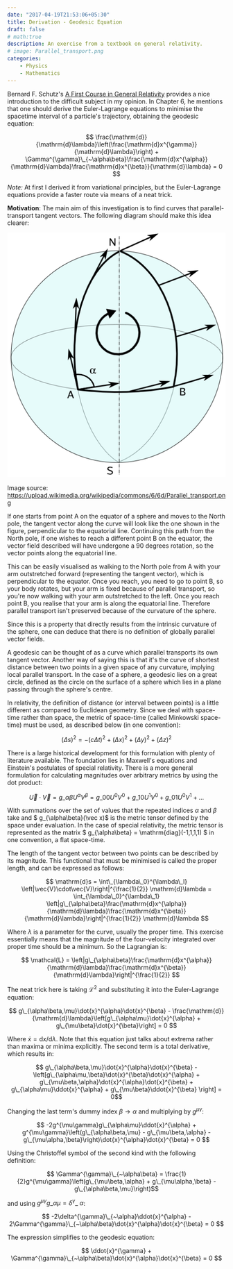 ```yaml
---
date: "2017-04-19T21:53:06+05:30"
title: Derivation - Geodesic Equation
draft: false
# math:true
description: An exercise from a textbook on general relativity.
# image: Parallel_transport.png
categories: 
    - Physics
    - Mathematics
---
```


Bernard F. Schutz's [A First Course in General Relativity](http://www.cambridge.org/us/academic/subjects/physics/cosmology-relativity-and-gravitation/first-course-general-relativity-2nd-edition?format=HB&isbn=9780521887052) provides a nice introduction to the difficult subject in my opinion. In Chapter 6, he mentions that one should derive the Euler-Lagrange equations to minimise the spacetime interval of a particle's trajectory, obtaining the geodesic equation:

$$ \frac{\mathrm{d}}{\mathrm{d}\lambda}\left(\frac{\mathrm{d}x^{\gamma}}{\mathrm{d}\lambda}\right) + \Gamma^{\gamma}\_{~\alpha\beta}\frac{\mathrm{d}x^{\alpha}}{\mathrm{d}\lambda}\frac{\mathrm{d}x^{\beta}}{\mathrm{d}\lambda} = 0 $$

*Note:* At first I derived it from variational principles, but the Euler-Lagrange equations provide a faster route via means of a neat trick.

**Motivation**: The main aim of this investigation is to find curves that parallel-transport tangent vectors. The following diagram should make this idea clearer:

![](Parallel_transport.png)

Image source: https://upload.wikimedia.org/wikipedia/commons/6/6d/Parallel_transport.png

If one starts from point A on the equator of a sphere and moves to the North pole, the tangent vector along the curve will look like the one shown in the figure, perpendicular to the equatorial line. Continuing this path from the North pole, if one wishes to reach a different point B on the equator, the vector field described will have undergone a 90 degrees rotation, so the vector points along the equatorial line.

This can be easily visualised as walking to the North pole from A with your arm outstretched forward (representing the tangent vector), which is perpendicular to the equator. Once you reach, you need to go to point B, so your body rotates, but your arm is fixed because of parallel transport, so you're now walking with your arm outstretched to the left. Once you reach point B, you realise that your arm is along the equatorial line. Therefore parallel transport isn't preserved because of the curvature of the sphere.

Since this is a property that directly results from the intrinsic curvature of the sphere, one can deduce that there is no definition of globally parallel vector fields. 

A geodesic can be thought of as a curve which parallel transports its own tangent vector. Another way of saying this is that it's the curve of shortest distance between two points in a given space of any curvature, implying local parallel transport. In the case of a sphere, a geodesic lies on a great circle, defined as the circle on the surface of a sphere which lies in a plane passing through the sphere's centre.

In relativity, the definition of distance (or interval between points) is a little different as compared to Euclidean geometry. Since we deal with space-time rather than space, the metric of space-time (called Minkowski space-time) must be used, as described below (in one convention):

$$ (\Delta s)^2 = -(c\Delta t)^2 + (\Delta x)^2 + (\Delta y)^2 + (\Delta z)^2 $$ 

There is a large historical development for this formulation with plenty of literature available. The foundation lies in Maxwell's equations and Einstein's postulates of special relativity. There is a more general formulation for calculating magnitudes over arbitrary metrics by using the dot product:

$$ \vec{U}\cdot\vec{V} = g\_{\alpha\beta}U^{\alpha}V^{\beta} = g\_{00}U^{0}V^{0} + g\_{10}U^{1}V^{0} + g\_{01}U^{0}V^{1} + ...$$

With summations over the set of values that the repeated indices $\alpha$ and $\beta$ take and $ g\_{\alpha\beta}(\vec x)$ is the metric tensor defined by the space under evaluation. In the case of special relativity, the metric tensor is represented as the matrix $ g\_{\alpha\beta} = \mathrm{diag}(-1,1,1,1) $ in one convention, a flat space-time.

The length of the tangent vector between two points can be described by its magnitude. This functional that must be minimised is called the proper length, and can be expressed as follows:

$$ \mathrm{d}s = \int\_{\lambda\_0}^{\lambda\_l} \left|\vec{V}\cdot\vec{V}\right|^{\frac{1}{2}} \mathrm{d}\lambda = \int_{\lambda\_0}^{\lambda\_1} \left|g\_{\alpha\beta}\frac{\mathrm{d}x^{\alpha}}{\mathrm{d}\lambda}\frac{\mathrm{d}x^{\beta}}{\mathrm{d}\lambda}\right|^{\frac{1}{2}} \mathrm{d}\lambda $$

Where $\lambda$ is a parameter for the curve, usually the proper time. This exercise essentially means that the magnitude of the four-velocity integrated over proper time should be a minimum. So the Lagrangian is:

$$ \mathcal{L} = \left|g\_{\alpha\beta}\frac{\mathrm{d}x^{\alpha}}{\mathrm{d}\lambda}\frac{\mathrm{d}x^{\beta}}{\mathrm{d}\lambda}\right|^{\frac{1}{2}} $$

The neat trick here is taking $\mathcal{L}^2$ and substituting it into the Euler-Lagrange equation:

$$ g\_{\alpha\beta,\mu}\dot{x}^{\alpha}\dot{x}^{\beta} - \frac{\mathrm{d}}{\mathrm{d}\lambda}\left[g\_{\alpha\mu}\dot{x}^{\alpha} + g\_{\mu\beta}\dot{x}^{\beta}\right] = 0 $$

Where $\dot{x} = \mathrm{d}x/\mathrm{d}\lambda$. Note that this equation just talks about extrema rather than maxima or minima explicitly. The second term is a total derivative, which results in:

$$ g\_{\alpha\beta,\mu}\dot{x}^{\alpha}\dot{x}^{\beta} - \left[g\_{\alpha\mu,\beta}\dot{x}^{\beta}\dot{x}^{\alpha} + g\_{\mu\beta,\alpha}\dot{x}^{\alpha}\dot{x}^{\beta} + g\_{\alpha\mu}\ddot{x}^{\alpha} + g\_{\mu\beta}\ddot{x}^{\beta} \right] = 0$$

Changing the last term's dummy index $\beta\rightarrow\alpha$ and multiplying by $g^{\mu\gamma}$:

$$ -2g^{\mu\gamma}g\_{\alpha\mu}\ddot{x}^{\alpha} + g^{\mu\gamma}\left(g\_{\alpha\beta,\mu} - g\_{\mu\beta,\alpha} - g\_{\mu\alpha,\beta}\right)\dot{x}^{\alpha}\dot{x}^{\beta} = 0 $$

Using the Christoffel symbol of the second kind with the following definition:

$$ \Gamma^{\gamma}\_{~\alpha\beta} = \frac{1}{2}g^{\mu\gamma}\left(g\_{\mu\beta,\alpha} + g\_{\mu\alpha,\beta} - g\_{\alpha\beta,\mu}\right)$$

and using $g^{\mu\gamma}g\_{\alpha\mu} = \delta^{\gamma}\_{~\alpha}$:

$$ -2\delta^{\gamma}\_{~\alpha}\ddot{x}^{\alpha} - 2\Gamma^{\gamma}\_{~\alpha\beta}\dot{x}^{\alpha}\dot{x}^{\beta} = 0 $$

The expression simplifies to the geodesic equation:

$$ \ddot{x}^{\gamma} + \Gamma^{\gamma}\_{~\alpha\beta}\dot{x}^{\alpha}\dot{x}^{\beta} = 0 $$

<!-- <iframe src="https://www.facebook.com/plugins/post.php?href=https%3A%2F%2Fwww.facebook.com%2FTheoreticalPhysicsMemes%2Fposts%2F1167606566653652%3A0&width=580"></iframe> -->